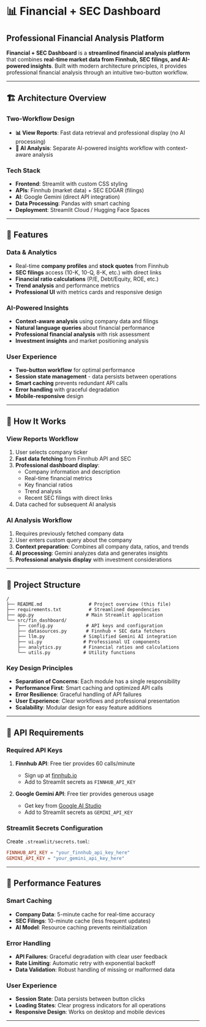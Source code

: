 # 📊 Financial + SEC Dashboard

## Professional Financial Analysis Platform

**Financial + SEC Dashboard** is a **streamlined financial analysis platform** that combines **real-time market data from Finnhub, SEC filings, and AI-powered insights**. Built with modern architecture principles, it provides professional financial analysis through an intuitive two-button workflow.

---

## 🏗️ Architecture Overview

### **Two-Workflow Design**
- **📊 View Reports**: Fast data retrieval and professional display (no AI processing)
- **🤖 AI Analysis**: Separate AI-powered insights workflow with context-aware analysis

### **Tech Stack**
- **Frontend**: Streamlit with custom CSS styling
- **APIs**: Finnhub (market data) + SEC EDGAR (filings)
- **AI**: Google Gemini (direct API integration)
- **Data Processing**: Pandas with smart caching
- **Deployment**: Streamlit Cloud / Hugging Face Spaces

---

## 🔹 Features

### **Data & Analytics**
* Real-time **company profiles** and **stock quotes** from Finnhub
* **SEC filings** access (10-K, 10-Q, 8-K, etc.) with direct links
* **Financial ratio calculations** (P/E, Debt/Equity, ROE, etc.)
* **Trend analysis** and performance metrics
* **Professional UI** with metrics cards and responsive design

### **AI-Powered Insights**
* **Context-aware analysis** using company data and filings
* **Natural language queries** about financial performance
* **Professional financial analysis** with risk assessment
* **Investment insights** and market positioning analysis

### **User Experience**
* **Two-button workflow** for optimal performance
* **Session state management** - data persists between operations
* **Smart caching** prevents redundant API calls
* **Error handling** with graceful degradation
* **Mobile-responsive** design

---

## 🔹 How It Works

### **View Reports Workflow**
1. User selects company ticker
2. **Fast data fetching** from Finnhub API and SEC
3. **Professional dashboard display**:
   - Company information and description
   - Real-time financial metrics
   - Key financial ratios
   - Trend analysis
   - Recent SEC filings with direct links
4. Data cached for subsequent AI analysis

### **AI Analysis Workflow**
1. Requires previously fetched company data
2. User enters custom query about the company
3. **Context preparation**: Combines all company data, ratios, and trends
4. **AI processing**: Gemini analyzes data and generates insights
5. **Professional analysis display** with investment considerations

---

## 🔹 Project Structure

```
/
├── README.md                 # Project overview (this file)
├── requirements.txt          # Streamlined dependencies
├── app.py                   # Main Streamlit application
└── src/fin_dashboard/
    ├── config.py            # API keys and configuration
    ├── datasources.py       # Finnhub + SEC data fetchers
    ├── llm.py              # Simplified Gemini AI integration
    ├── ui.py               # Professional UI components
    ├── analytics.py        # Financial ratios and calculations
    └── utils.py            # Utility functions
```

### **Key Design Principles**
- **Separation of Concerns**: Each module has a single responsibility
- **Performance First**: Smart caching and optimized API calls
- **Error Resilience**: Graceful handling of API failures
- **User Experience**: Clear workflows and professional presentation
- **Scalability**: Modular design for easy feature additions

---

## 🔹 API Requirements

### **Required API Keys**
1. **Finnhub API**: Free tier provides 60 calls/minute
   - Sign up at [finnhub.io](https://finnhub.io)
   - Add to Streamlit secrets as `FINNHUB_API_KEY`

2. **Google Gemini API**: Free tier provides generous usage
   - Get key from [Google AI Studio](https://makersuite.google.com/app/apikey)
   - Add to Streamlit secrets as `GEMINI_API_KEY`

### **Streamlit Secrets Configuration**
Create `.streamlit/secrets.toml`:
```toml
FINNHUB_API_KEY = "your_finnhub_api_key_here"
GEMINI_API_KEY = "your_gemini_api_key_here"
```

---

## 🔹 Performance Features

### **Smart Caching**
- **Company Data**: 5-minute cache for real-time accuracy
- **SEC Filings**: 10-minute cache (less frequent updates)
- **AI Model**: Resource caching prevents reinitialization

### **Error Handling**
- **API Failures**: Graceful degradation with clear user feedback
- **Rate Limiting**: Automatic retry with exponential backoff
- **Data Validation**: Robust handling of missing or malformed data

### **User Experience**
- **Session State**: Data persists between button clicks
- **Loading States**: Clear progress indicators for all operations
- **Responsive Design**: Works on desktop and mobile devices


---